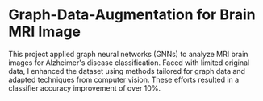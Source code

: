 # Graph-Data-Augmentation for Brain MRI Image
This project applied graph neural networks (GNNs) to analyze MRI brain images for Alzheimer's disease classification. Faced with limited original data, I enhanced the dataset using methods tailored for graph data and adapted techniques from computer vision. These efforts resulted in a classifier accuracy improvement of over 10%. 
